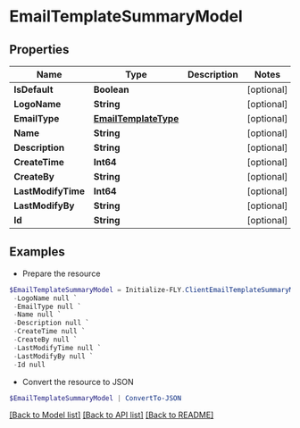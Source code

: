 # EmailTemplateSummaryModel
## Properties

Name | Type | Description | Notes
------------ | ------------- | ------------- | -------------
**IsDefault** | **Boolean** |  | [optional] 
**LogoName** | **String** |  | [optional] 
**EmailType** | [**EmailTemplateType**](EmailTemplateType.md) |  | [optional] 
**Name** | **String** |  | [optional] 
**Description** | **String** |  | [optional] 
**CreateTime** | **Int64** |  | [optional] 
**CreateBy** | **String** |  | [optional] 
**LastModifyTime** | **Int64** |  | [optional] 
**LastModifyBy** | **String** |  | [optional] 
**Id** | **String** |  | [optional] 

## Examples

- Prepare the resource
```powershell
$EmailTemplateSummaryModel = Initialize-FLY.ClientEmailTemplateSummaryModel  -IsDefault null `
 -LogoName null `
 -EmailType null `
 -Name null `
 -Description null `
 -CreateTime null `
 -CreateBy null `
 -LastModifyTime null `
 -LastModifyBy null `
 -Id null
```

- Convert the resource to JSON
```powershell
$EmailTemplateSummaryModel | ConvertTo-JSON
```

[[Back to Model list]](../README.md#documentation-for-models) [[Back to API list]](../README.md#documentation-for-api-endpoints) [[Back to README]](../README.md)


